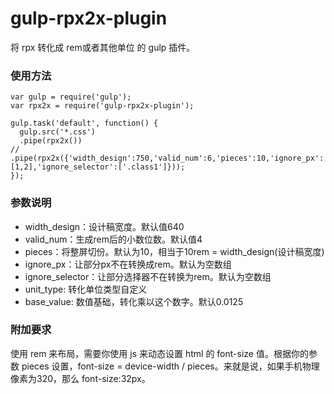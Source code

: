 # gulp-rpx2x-plugin #

将 rpx 转化成 rem或者其他单位 的 gulp 插件。

### 使用方法 ###
    var gulp = require('gulp');
    var rpx2x = require('gulp-rpx2x-plugin');
    
    gulp.task('default', function() {
      gulp.src('*.css')
      .pipe(rpx2x())
    //  .pipe(rpx2x({'width_design':750,'valid_num':6,'pieces':10,'ignore_px':[1,2],'ignore_selector':['.class1']}));
    });

### 参数说明 ###
- width_design：设计稿宽度。默认值640
- valid_num：生成rem后的小数位数。默认值4
- pieces：将整屏切份。默认为10，相当于10rem = width_design(设计稿宽度)
- ignore_px：让部分px不在转换成rem。默认为空数组
- ignore_selector：让部分选择器不在转换为rem。默认为空数组
- unit_type: 转化单位类型自定义
- base_value: 数值基础，转化乘以这个数字。默认0.0125

### 附加要求 ###
使用 rem 来布局，需要你使用 js 来动态设置 html 的 font-size 值。根据你的参数 pieces 设置，font-size = device-width / pieces。来就是说，如果手机物理像素为320，那么 font-size:32px。
